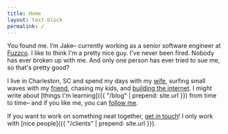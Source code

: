 ```yaml
---
title: Home
layout: text-block
permalink: /
---
```


<div class='home bio align-center' markdown='1'>
  <div class='align-center-item' markdown='1'>

You found me. I’m Jake– currently working as a senior software engineer at [Fuzzco](http://fuzzco.com). I like to think I'm a pretty nice guy. I've never been fired. Nobody has ever broken up with me. And only one person has ever tried to sue me, so that's pretty good?

I live in Charleston, SC and spend my days with my [wife](http://culturedstyle.com), surfing small waves with my [friend](http://davidstanfieldis.me), chasing my kids, and [building the internet](http://github.com/jakeleboeuf). I might write about [things I'm learning]({{ "/blog" | prepend: site.url }}) from time to time– and if you like me, you can [follow me](http://twitter.com/jakeleboeuf).

If you want to work on something neat together, [get in touch](mailto:dev@jakeleboeuf.com)! I only work with [nice people]({{ "/clients" | prepend: site.url }}).

  </div>
</div>
